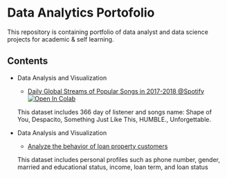 # Data Analytics Portofolio
This repository is containing portfolio of data analyst and data science projects for academic &amp; self learning.

## Contents
- Data Analysis and Visualization 
  * [Daily Global Streams of Popular Songs in 2017-2018 @Spotify](https://github.com/aryapashaa/data-analytics-portfolio/blob/main/Daily_Global_Streams_of_Popular_Songs_in_2017_2018_Spotify.ipynb)
  [![Open In Colab](https://colab.research.google.com/assets/colab-badge.svg)](https://colab.research.google.com/github/aryapashaa/data-analytics-portofolio/blob/main/Daily_Global_Streams_of_Popular_Songs_in_2017_2018_Spotify.ipynb)

  This dataset includes 366 day of listener and songs name: Shape of You,	Despacito,	Something Just Like This,	HUMBLE., Unforgettable.

- Data Analysis and Visualization
  * [Analyze the behavior of loan property customers](https://github.com/aryapashaa/data-analytics-portfolio/blob/main/Arya%20Pasha%20Gunawan.ipynb)
  
  This dataset includes personal profiles such as phone number, gender, married and educational status, income, loan term, and loan status
